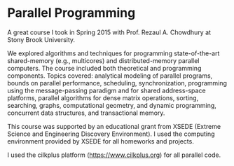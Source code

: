 # Parallel Programming
A great course I took in Spring 2015 with Prof. Rezaul A. Chowdhury at Stony Brook University.

We explored algorithms and techniques for programming state-of-the-art shared-memory (e.g., multicores) and distributed-memory parallel computers. The course included both theoretical and programming components. Topics covered: analytical modeling of parallel programs, bounds on parallel performance, scheduling, synchronization, programming using the message-passing paradigm and for shared address-space platforms, parallel algorithms for dense matrix operations, sorting, searching, graphs, computational geometry, and dynamic programming, concurrent data structures, and transactional memory.

This course was supported by an educational grant from XSEDE (Extreme Science and Engineering Discovery Environment). I used the computing environment provided by XSEDE for all homeworks and projects.

I used the cilkplus platform (https://www.cilkplus.org) for all parallel code.
